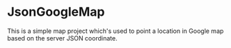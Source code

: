 # JsonGoogleMap
This is a simple map project which's used to point a location in Google map based on the server JSON coordinate.
